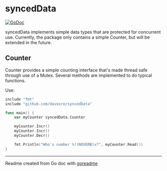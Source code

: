 # syncedData

[![GoDoc](https://img.shields.io/badge/pkg.go.dev-doc-blue)](http://pkg.go.dev/github.com/davexre/syncedData)

syncedData implements simple data types that are protected for concurrent use. Currently, the
package only contains a simple Counter, but will be extended in the future.

## Counter

Counter provides a simple counting interface that's made thread safe through
use of a Mutex. Several methods are implemented to do typical functions.

Use:

```go
include "fmt"
include "github.com/davexre/syncedData"

func main() {
	var myCounter syncedData.Counter

	myCounter.Incr()
	myCounter.Incr()
	myCounter.Decr()

	fmt.Println("Who's number %!(NOVERB)v?", myCounter.Read())
}
```

---
Readme created from Go doc with [goreadme](https://github.com/posener/goreadme)
